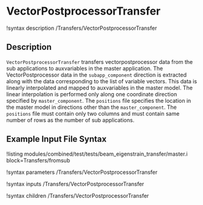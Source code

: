 # VectorPostprocessorTransfer

!syntax description /Transfers/VectorPostprocessorTransfer

## Description
`VectorPostprocessorTransfer` transfers vectorpostprocessor data from the sub applications to auxvariables in the master application. The VectorPostprocessor data in the `subapp_component` direction is extracted along with the data corresponding to the list of variable vectors. This data is linearly interpolated and mapped to auxvariables in the master model. The linear interpolation is performed only along one coordinate direction specified by `master_component`. The `positions` file specifies the location in the master model in directions other than the `master_component`. The `positions` file must contain only two columns and must contain same number of rows as the number of sub applications. 

## Example Input File Syntax
!listing modules/combined/test/tests/beam_eigenstrain_transfer/master.i block=Transfers/fromsub

!syntax parameters /Transfers/VectorPostprocessorTransfer

!syntax inputs /Transfers/VectorPostprocessorTransfer

!syntax children /Transfers/VectorPostprocessorTransfer
